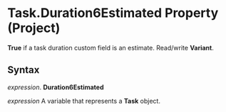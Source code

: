 
# Task.Duration6Estimated Property (Project)

 **True** if a task duration custom field is an estimate. Read/write **Variant**.


## Syntax

 _expression_. **Duration6Estimated**

 _expression_ A variable that represents a **Task** object.

